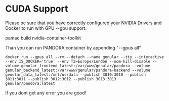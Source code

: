 # CUDA Support

Please be sure that you have correctly configured your NVIDIA Drivers and Docker to run with GPU --gpu support.&#x20;

pamac build nvidia-container-toolkit

Than you can run PANDORA container by appending "--gpus all"

```
docker run --gpus all --rm --detach --name genular --tty --interactive --env IS_DOCKER='true' --env TZ=Europe/London --oom-kill-disable --volume genular_frontend_latest:/var/www/genular/pandora --volume genular_backend_latest:/var/www/genular/pandora-backend --volume genular_data_latest:/mnt/usrdata --publish 3010:3010 --publish 3011:3011 --publish 3012:3012 --publish 3013:3013 genular/pandora:latest
```

If you dont get any error you are good!
